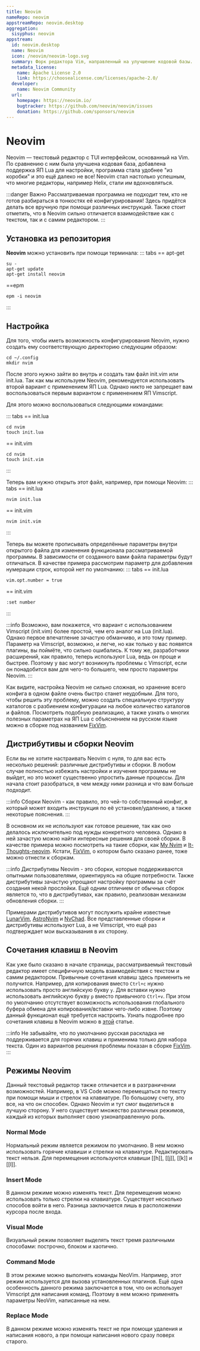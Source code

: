 ```yaml
---
title: Neovim
nameRepo: neovim
appstreamRepo: neovim.desktop
aggregation:
  sisyphus: neovim
appstream:
  id: neovim.desktop
  name: Neovim
  icon: /neovim/neovim-logo.svg
  summary: Форк редактора Vim, направленный на улучшение кодовой базы.
  metadata_license:
    name: Apache License 2.0
    link: https://choosealicense.com/licenses/apache-2.0/
  developer:
    name: Neovim Community
  url:
    homepage: https://neovim.io/
    bugtracker: https://github.com/neovim/neovim/issues
    donation: https://github.com/sponsors/neovim
---
```


# Neovim

Neovim — текстовый редактор с TUI интерфейсом, основанный на Vim.
По сравнению с ним была улучшена кодовая база, добавлена поддержка ЯП Lua для настройки, программа стала удобнее "из коробки" и это ещё далеко не все!
Neovim стал настолько успешным, что многие редакторы, например Helix, стали им вдохновляться.

:::danger Важно
Рассматриваемая программа не подходит тем, кто не готов разбираться в тонкостях её конфигурирования!
Здесь придётся делать все вручную при помощи различных инструкций.
Также стоит отметить, что в Neovim сильно отличается взаимодействие как с текстом, так и с самим редактором.
:::

## Установка из репозитория

**Neovim** можно установить при помощи терминала:
::: tabs
== apt-get

```shell
su -
apt-get update
apt-get install neovim
```

==epm

```shell
epm -i neovim
```

:::

## Настройка

Для того, чтобы иметь возможность конфигурирования Neovim, нужно создать ему соответствующую директорию следующим образом:

```shell
cd ~/.config
mkdir nvim
```

После этого нужно зайти во внутрь и создать там файл init.vim или init.lua.
Так как мы используем Neovim, рекомендуется использовать второй вариант с применением ЯП Lua.
Однако никто не запрещает вам воспользоваться первым вариантом с применением ЯП Vimscript.

Для этого можно воспользоваться следующими командами:

::: tabs
== init.lua

```shell
cd nvim
touch init.lua
```

== init.vim

```shell
cd nvim
touch init.vim
```

:::

Теперь вам нужно открыть этот файл, например, при помощи Neovim:
::: tabs
== init.lua

```shell
nvim init.lua
```

== init.vim

```shell
nvim init.vim
```

:::

Теперь вы можете прописывать определённые параметры внутри открытого файла для изменения функционала рассматриваемой программы.
В зависимости от созданного вами файла параметры будут отличаться.
В качестве примера рассмотрим параметр для добавления нумерации строк, которой нет по умолчанию:
::: tabs
== init.lua

```shell
vim.opt.number = true
```

== init.vim

```shell
:set number
```

:::

:::info
Возможно, вам покажется, что вариант с использованием Vimscript (init.vim) более простой, чем его аналог на Lua (init.lua).
Однако первое впечатление зачастую обманчиво, и это тому пример.
Параметр на Vimscript, возможно, и легче, но как только у вас появятся плагины, вы поймёте, что сильно ошибались.
К тому же, разработчики расширений, как правило, теперь используют Lua, ведь он проще и быстрее.
Поэтому у вас могут возникнуть проблемы с Vimscript, если он понадобится вам для чего-то большего, чем просто параметры Neovim.
:::

Как видите, настройка Neovim не сильно сложная, но хранение всего конфига в одном файле очень быстро станет неудобным.
Для того, чтобы решить эту проблему, можно создать специальную структуру каталогов с разбиением конфигурации на любое количество каталогов и файлов.
Посмотреть подобную реализацию, а также узнать о многих полезных параметрах на ЯП Lua с объяснением на русском языке можно в сборке под названием [FixVim](https://github.com/Krator3/FixVim).

## Дистрибутивы и сборки Neovim

Если вы не хотите настраивать Neovim с нуля, то для вас есть несколько решений: различные дистрибутивы и сборки.
В любом случае полностью избежать настройки и изучения программы не выйдет, но это может существенно упростить данные процессы.
Для начала стоит разобраться, в чем между ними разница и что вам больше подходит.

:::info
Сборки Neovim - как правило, это чей-то собственный конфиг, в который может входить инструкция по её установке/удалению, а также некоторые пояснения.
:::

В основном их не используют как готовое решение, так как оно делалось исключительно под нужды конкретного человека.
Однако в ней зачастую можно найти интересные решения для своей сборки.
В качестве примера можно посмотреть на такие сборки, как [My Nvim](https://github.com/SHTRAMPANTUNC/MyNvim) и [It-Thoughts-neovim](https://github.com/Dev-cmyser/It-Thougts-neovim).
Кстати, [FixVim](https://github.com/Krator3/FixVim), о котором было сказано ранее, тоже можно отнести к сборкам.

:::info
Дистрибутивы Neovim - это сборки, которые поддерживаются опытными пользователями, ориентируясь на общие потребности.
Также дистрибутивы зачастую упрощают настройку программы за счёт создания некой прослойки.
Ещё одним отличием от обычных сборок является то, что в дистрибутивах, как правило, реализован механизм обновления сборки.
:::

Примерами дистрибутивов могут послужить крайне известные [LunarVim](https://www.lunarvim.org/), [AstroNvim](https://astronvim.com/) и [NvChad](https://nvchad.com/).
Все представленные сборки и дистрибутивы используют Lua, а не Vimscript, что ещё раз подтверждает мои высказывания в их сторону.

## Сочетания клавиш в Neovim

Как уже было сказано в начале страницы, рассматриваемый текстовый редактор имеет специфичную модель взаимодействия с текстом и самим редактором.
Привычные сочетания клавиш здесь применить не получится.
Например, для копирования вместо `Ctrl+c` нужно использовать просто английскую букву `y`.
Для вставки нужно использовать английскую букву `p` вместо привычного `Ctrl+v`.
При этом по умолчанию отсутствует возможность использования глобального буфера обмена для копирования/вставки чего-либо извне.
Поэтому данный функционал ещё требуется настроить.
Узнать подробнее про сочетания клавиш в Neovim можно в [этой](https://dzen.ru/a/ZCGS9VfkKlg3Zz1E) статье.

:::info
Не забывайте, что по умолчанию русская раскладка не поддерживается для горячих клавиш и применима только для набора текста.
Один из вариантов решения проблемы показан в сборке [FixVim](https://github.com/Krator3/FixVim/blob/main/lua/core/ru_mappings.lua).
:::

## Режимы Neovim

Данный текстовый редактор также отличается и в разграничении возможностей.
Например, в VS Code можно перемещаться по тексту при помощи мыши и стрелок на клавиатуре.
По большому счету, это все, на что он способен.
Однако Neovim и тут смог выделиться в лучшую сторону.
У него существует множество различных режимов, каждый из которых выполняет свою узконаправленную роль.

### Normal Mode

Нормальный режим является режимом по умолчанию.
В нем можно использовать горячие клавиши и стрелки на клавиатуре.
Редактировать текст нельзя.
Для перемещения используются клавиши [[h]], [[j]], [[k]] и [[l]].

### Insert Mode

В данном режиме можно изменять текст.
Для перемещения можно использовать только стрелки на клавиатуре.
Существует несколько способов войти в него.
Разница заключается лишь в расположении курсора после входа.

### Visual Mode

Визуальный режим позволяет выделять текст тремя различными способами: построчно, блоком и хаотично.

### Command Mode

В этом режиме можно выполнять команды NeoVim.
Например, этот режим используется для вызова установленных плагинов.
Ещё одна особенность данного режима заключается в том, что он использует Vimscript для написания команд.
Поэтому в нем можно применять параметры NeoVim, написанные на нем.

### Replace Mode

В данном режиме можно изменять текст не при помощи удаления и написания нового, а при помощи написания нового сразу поверх старого.
